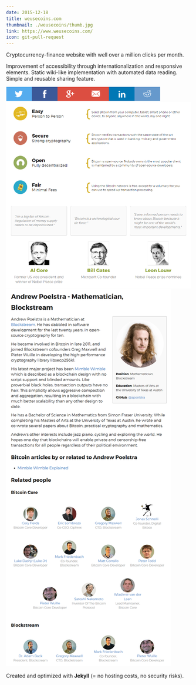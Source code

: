 ```yaml
---
date: 2015-12-18
title: weusecoins.com
thumbnail: ./weusecoins/thumb.jpg
link: https://www.weusecoins.com/
icon: git-pull-request
---
```


Cryptocurrency-finance website with well over a million clicks per month.

Improvement of accessibility through internationalization and responsive elements. Static wiki-like implementation with automated data reading. Simple and reusable sharing feature.

![Sharebar](./weusecoins/sharebar.PNG)
![Responsive elements according to guidelines](./weusecoins/responsive-elements.png)
![Wiki](./weusecoins/wiki.png)


Created and optimized with **Jekyll** (= no hosting costs, no security risks).
